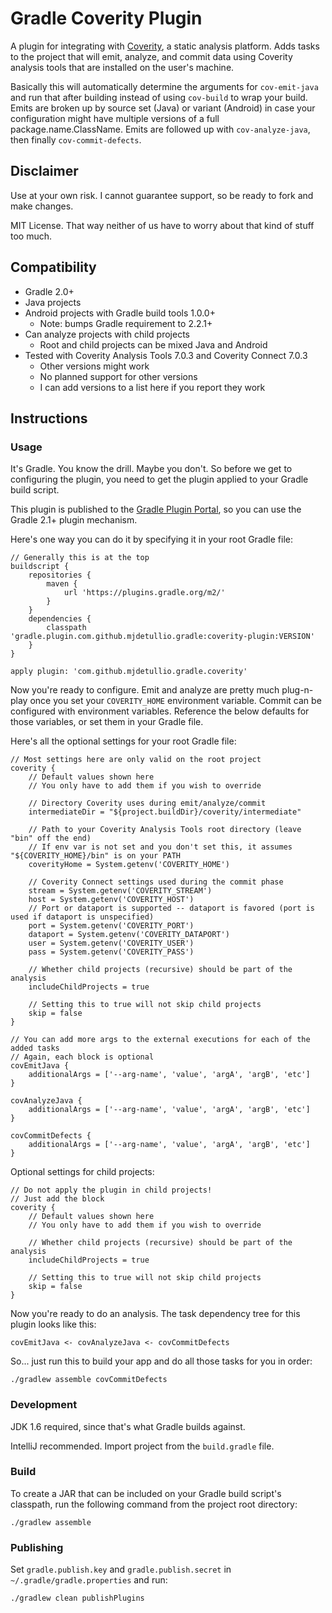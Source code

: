 # Gradle Coverity Plugin

A plugin for integrating with [Coverity](http://www.coverity.com), a static
analysis platform.  Adds tasks to the project that will emit, analyze, and
commit data using Coverity analysis tools that are installed on the user's
machine.

Basically this will automatically determine the arguments for
```cov-emit-java``` and run that after building instead of using ```cov-build```
to wrap your build.  Emits are broken up by source set (Java) or variant
(Android) in case your configuration might have multiple versions of a full
package.name.ClassName.  Emits are followed up with ```cov-analyze-java```, then
finally ```cov-commit-defects```.

## Disclaimer

Use at your own risk.  I cannot guarantee support, so be ready to fork and make
changes.

MIT License.  That way neither of us have to worry about that kind of stuff too
much.

## Compatibility

* Gradle 2.0+
* Java projects
* Android projects with Gradle build tools 1.0.0+
  * Note: bumps Gradle requirement to 2.2.1+
* Can analyze projects with child projects
  * Root and child projects can be mixed Java and Android
* Tested with Coverity Analysis Tools 7.0.3 and Coverity Connect 7.0.3
  * Other versions might work
  * No planned support for other versions
  * I can add versions to a list here if you report they work

## Instructions

### Usage

It's Gradle.  You know the drill.  Maybe you don't.  So before we get to
configuring the plugin, you need to get the plugin applied to your Gradle build
script.

This plugin is published to the [Gradle Plugin Portal](https://plugins.gradle.org/plugin/com.github.mjdetullio.gradle.coverity),
so you can use the Gradle 2.1+ plugin mechanism.

Here's one way you can do it by specifying it in your root Gradle file:

```
// Generally this is at the top
buildscript {
    repositories {
        maven {
            url 'https://plugins.gradle.org/m2/'
        }
    }
    dependencies {
        classpath 'gradle.plugin.com.github.mjdetullio.gradle:coverity-plugin:VERSION'
    }
}

apply plugin: 'com.github.mjdetullio.gradle.coverity'
```

Now you're ready to configure.  Emit and analyze are pretty much plug-n-play
once you set your ```COVERITY_HOME``` environment variable.  Commit can be
configured with environment variables.  Reference the below defaults for those
variables, or set them in your Gradle file.

Here's all the optional settings for your root Gradle file:

```
// Most settings here are only valid on the root project 
coverity {
    // Default values shown here
    // You only have to add them if you wish to override

    // Directory Coverity uses during emit/analyze/commit
    intermediateDir = "${project.buildDir}/coverity/intermediate"

    // Path to your Coverity Analysis Tools root directory (leave "bin" off the end)
    // If env var is not set and you don't set this, it assumes "${COVERITY_HOME}/bin" is on your PATH
    coverityHome = System.getenv('COVERITY_HOME')

    // Coverity Connect settings used during the commit phase
    stream = System.getenv('COVERITY_STREAM')
    host = System.getenv('COVERITY_HOST')
    // Port or dataport is supported -- dataport is favored (port is used if dataport is unspecified)
    port = System.getenv('COVERITY_PORT')
    dataport = System.getenv('COVERITY_DATAPORT')
    user = System.getenv('COVERITY_USER')
    pass = System.getenv('COVERITY_PASS')

    // Whether child projects (recursive) should be part of the analysis
    includeChildProjects = true

    // Setting this to true will not skip child projects
    skip = false
}

// You can add more args to the external executions for each of the added tasks
// Again, each block is optional
covEmitJava {
    additionalArgs = ['--arg-name', 'value', 'argA', 'argB', 'etc']
}

covAnalyzeJava {
    additionalArgs = ['--arg-name', 'value', 'argA', 'argB', 'etc']
}

covCommitDefects {
    additionalArgs = ['--arg-name', 'value', 'argA', 'argB', 'etc']
}
```

Optional settings for child projects:

```
// Do not apply the plugin in child projects!
// Just add the block
coverity {
    // Default values shown here
    // You only have to add them if you wish to override

    // Whether child projects (recursive) should be part of the analysis
    includeChildProjects = true

    // Setting this to true will not skip child projects
    skip = false
}
```

Now you're ready to do an analysis.  The task dependency tree for this plugin
looks like this:

```
covEmitJava <- covAnalyzeJava <- covCommitDefects
```

So... just run this to build your app and do all those tasks for you in order:

```
./gradlew assemble covCommitDefects
```

### Development

JDK 1.6 required, since that's what Gradle builds against.

IntelliJ recommended.  Import project from the ```build.gradle``` file.

### Build

To create a JAR that can be included on your Gradle build script's classpath,
run the following command from the project root directory:

```
./gradlew assemble
```

### Publishing

Set ```gradle.publish.key``` and ```gradle.publish.secret``` in
```~/.gradle/gradle.properties``` and run:

```
./gradlew clean publishPlugins
```
